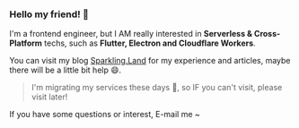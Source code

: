 ### Hello my friend! 👋

<!--
**SparklingFun/SparklingFun** is a ✨ _special_ ✨ repository because its `README.md` (this file) appears on your GitHub profile.

Here are some ideas to get you started:

- 🔭 I’m currently working on ...
- 🌱 I’m currently learning ...
- 👯 I’m looking to collaborate on ...
- 🤔 I’m looking for help with ...
- 💬 Ask me about ...
- 📫 How to reach me: ...
- 😄 Pronouns: ...
- ⚡ Fun fact: ...
-->

I'm a frontend engineer, but I AM really interested in __Serverless & Cross-Platform__ techs, such as __Flutter, Electron and Cloudflare Workers__.

You can visit my blog [Sparkling.Land](https://blog.sparkling.land) for my experience and articles, maybe there will be a little bit help 😄.

> I'm migrating my services these days 🤔, so IF you can't visit, please visit later!

If you have some questions or interest, E-mail me ~
